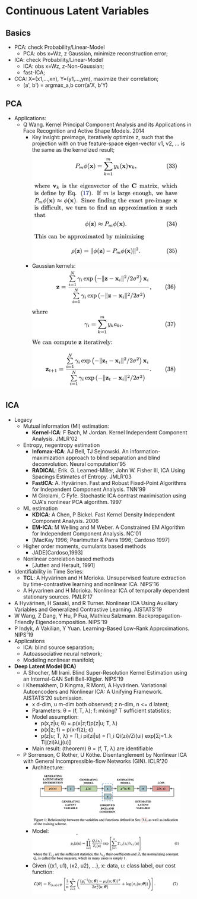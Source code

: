 # Continuous Latent Variables

## Basics
- PCA: check Probability/Linear-Model
	- PCA: obs x=Wz, z Gaussian, minimize reconstruction error;
- ICA: check Probability/Linear-Model
	- ICA: obs x=Wz, z-Non-Gaussian;
	- fast-ICA;
- CCA: X=(x1,...,xn), Y=(y1,...,ym), maximize their correlation;
	- (a', b') = argmax_a,b corr(a'X, b'Y)

## PCA
- Applications:
	- Q Wang. Kernel Principal Component Analysis and its Applications in Face Recognition and Active Shape Models. 2014
		- Key insight: preimage, iteratively optimize z, such that the projection with on true feature-space eigen-vector v1, v2, ... is the same as the kernelized result;
			<img src="/Bayes/images/pca/pre-image-1.png" alt="drawing" width="400"/>
		- Gaussian kernels:\
			<img src="/Bayes/images/pca/pre-image-2.png" alt="drawing" width="400"/>

## ICA
- Legacy
	- Mutual information (MI) estimation:
		- **Kernel-ICA**: F Bach, M Jordan. Kernel Independent Component Analysis. JMLR'02
	- Entropy, negentropy estimation
		- **Infomax-ICA**: AJ Bell, TJ Sejnowski. An information-maximization approach to blind separation and blind deconvolution. Neural computation'95
		- **RADICAL**: Erik. G. Learned-Miller, John W. Fisher III, ICA Using Spacings Estimates of Entropy. JMLR'03
		- **FastICA**: A. Hyvärinen. Fast and Robust Fixed-Point Algorithms for Independent Component Analysis. TNN'99
		- M Girolami, C Fyfe. Stochastic ICA contrast maximisation using OJA's nonlinear PCA algorithm. 1997
	- ML estimation
		- **KDICA**: A Chen, P Bickel. Fast Kernel Density Independent Component Analysis. 2006
		- **EM-ICA**: M Welling and M Weber. A Constrained EM Algorithm for Independent Component Analysis. NC'01
		- [MacKay 1996; Pearlmutter & Parra 1996; Cardoso 1997]
	- Higher order moments, cumulants based methods
		- JADE[Cardoso,1993]
	- Nonlinear correlation based methods
		- [Jutten and Herault, 1991]
- Identifiability in Time Series:
	- **TCL**: A Hyvärinen and H Morioka. Unsupervised feature extraction by time-contrastive learning and nonlinear ICA. NIPS'16
	- A Hyvarinen and H Morioka. Nonlinear ICA of temporally dependent stationary sources. PMLR'17
- A Hyvärinen, H Sasaki, and R Turner. Nonlinear ICA Using Auxiliary Variables and Generalized Contrastive Learning. AISTATS'19
- W Wang, Z Dang, Y Hu, P Fua, Mathieu Salzmann. Backpropagation-Friendly Eigendecomposition. NIPS'19
- P Indyk, A Vakilian, Y Yuan. Learning-Based Low-Rank Approximations. NIPS'19
- Applications
	- ICA: blind source separation;
	- Autoassociative neural network;
	- Modeling nonlinear manifold;
- **Deep Latent Model (ICA)**
	- A Shocher, Ml Irani. Blind Super-Resolution Kernel Estimation using an Internal-GAN Sefi Bell-Kligler. NIPS'19
	- I Khemakhem, D Kingma, R Monti, A Hyvärinen. Variational Autoencoders and Nonlinear ICA: A Unifying Framework. AISTATS'20 submission.
		- x d-dim, u m-dim both observed; z n-dim, n <= d latent;
		- Parameters: θ = (f, T, λ); f: mixing? T sufficient statistics;
		- Model assumption:
			- p(x,z|u; θ) = p(x|z;f)p(z|u; T, λ)
			- p(x|z; f) = p(x-f(z); ε)
			- p(z|u; T, λ) = Π_i pi(zi|u) = Π_i Qi(zi)/Zi(ui) exp[Σj=1..k Tij(zi)λi,j(u)]
		- Main result: (theorem) θ = (f, T, λ) are identifiable
	- P Sorrenson, C Rother, U Köthe. Disentanglement by Nonlinear ICA with General Incompressible-flow Networks (GIN). ICLR'20
		- Architecture:\
			<img src="/Bayes/images/pca/ica-flow-1.png" alt="drawing" width="400"/>
		- Model:\
			<img src="/Bayes/images/pca/ica-flow-2.png" alt="drawing" width="400"/>
		- Given {(x1, u1), (x2, u2), ...}, x: data, u: class label, our cost function:\
			<img src="/Bayes/images/pca/ica-flow-3.png" alt="drawing" width="400"/>
